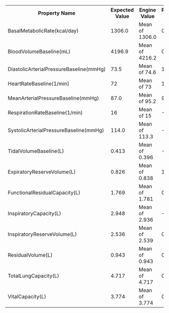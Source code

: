 <table class="doxtable">
<tr>
<th>Property Name </th><th>Expected Value </th><th>Engine Value </th><th>Percent Error </th><th>Notes  </th></tr>
<tr>
<td>BasalMetabolicRate(kcal/day) </td><td>1306.0 </td><td>Mean of 1306.0 </td><td><span class="success">0%</span> </td><td></td></tr>
<tr>
<td>BloodVolumeBaseline(mL) </td><td>4196.9 </td><td>Mean of 4216.2 </td><td><span class="success">0.5%</span> </td><td></td></tr>
<tr>
<td>DiastolicArterialPressureBaseline(mmHg) </td><td>73.5 </td><td>Mean of 74.6 </td><td><span class="success">1.5%</span> </td><td></td></tr>
<tr>
<td>HeartRateBaseline(1/min) </td><td>72 </td><td>Mean of 73 </td><td><span class="success">1.4%</span> </td><td></td></tr>
<tr>
<td>MeanArterialPressureBaseline(mmHg) </td><td>87.0 </td><td>Mean of 95.2 </td><td><span class="success">9.5%</span> </td><td></td></tr>
<tr>
<td>RespirationRateBaseline(1/min) </td><td>16 </td><td>Mean of 15 </td><td><span class="success">-6.2%</span> </td><td></td></tr>
<tr>
<td>SystolicArterialPressureBaseline(mmHg) </td><td>114.0 </td><td>Mean of 113.3 </td><td><span class="success">-0.6%</span> </td><td></td></tr>
<tr>
<td>TidalVolumeBaseline(L) </td><td>0.413 </td><td>Mean of 0.396 </td><td><span class="success">-4%</span> </td><td></td></tr>
<tr>
<td>ExpiratoryReserveVolume(L) </td><td>0.826 </td><td>Mean of 0.838 </td><td><span class="success">1.5%</span> </td><td></td></tr>
<tr>
<td>FunctionalResidualCapacity(L) </td><td>1.769 </td><td>Mean of 1.781 </td><td><span class="success">0.7%</span> </td><td></td></tr>
<tr>
<td>InspiratoryCapacity(L) </td><td>2.948 </td><td>Mean of 2.936 </td><td><span class="success">-0.4%</span> </td><td></td></tr>
<tr>
<td>InspiratoryReserveVolume(L) </td><td>2.536 </td><td>Mean of 2.539 </td><td><span class="success">0.1%</span> </td><td></td></tr>
<tr>
<td>ResidualVolume(L) </td><td>0.943 </td><td>Mean of 0.943 </td><td><span class="success">0%</span> </td><td></td></tr>
<tr>
<td>TotalLungCapacity(L) </td><td>4.717 </td><td>Mean of 4.717 </td><td><span class="success">0%</span> </td><td></td></tr>
<tr>
<td>VitalCapacity(L) </td><td>3.774 </td><td>Mean of 3.774 </td><td><span class="success">0%</span> </td><td></td></tr>
</table>